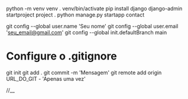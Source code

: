 python -m venv venv
. venv/bin/activate 
pip install django
django-admin startproject project .
python manage.py startapp contact

git config --global user.name 'Seu nome'
git config --global user.email 'seu_email@gmail.com'
git config --global init.defaultBranch main

# Configure o .gitignore

git init
git add .
git commit -m 'Mensagem'
git remote add origin URL_DO_GIT - 'Apenas uma vez'

//__